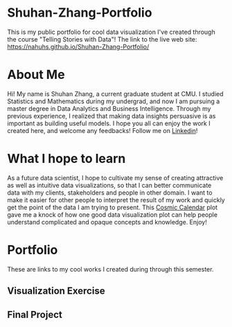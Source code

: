 # Shuhan-Zhang-Portfolio
This is my public portfolio for cool data visualization I've created through the course "Telling Stories with Data"!
The link to the live web site: https://nahuhs.github.io/Shuhan-Zhang-Portfolio/

# About Me
Hi! My name is Shuhan Zhang, a current graduate student at CMU. I studied Statistics and Mathematics during my undergrad, and now I am pursuing a master degree in Data Analytics and Business Intelligence. Through my previous experience, I realized that making data insights persuasive is as important as building useful models. I hope you all can enjoy the work I created here, and welcome any feedbacks!
Follow me on [Linkedin](https://www.linkedin.com/in/shuhan-zhang-752918179/)!

# What I hope to learn
As a future data scientist, I hope to cultivate my sense of creating attractive as well as intuitive data visualizations, so that I can better communicate data with my clients, stakeholders and people in other domain. I want to make it easier for other people to interpret the result of my work and quickly get the point of the data I am trying to present. 
This [Cosmic Calendar](https://en.wikipedia.org/wiki/Cosmic_Calendar) plot gave me a knock of how one good data visualization plot can help people understand complicated and opaque concepts and knowledge. Enjoy!

# Portfolio
These are links to my cool works I created during through this semester.
## Visualization Exercise

## Final Project

